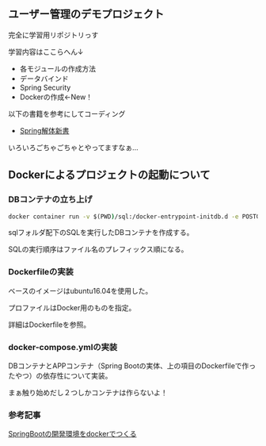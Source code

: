 ## ユーザー管理のデモプロジェクト

完全に学習用リポジトリっす

学習内容はここらへん↓

* 各モジュールの作成方法
* データバインド
* Spring Security
* Dockerの作成←New！

以下の書籍を参考にしてコーディング

* [Spring解体新書](https://www.amazon.co.jp/%E3%80%90%E5%BE%8C%E6%82%94%E3%81%97%E3%81%AA%E3%81%84%E3%81%9F%E3%82%81%E3%81%AE%E5%85%A5%E9%96%80%E6%9B%B8%E3%80%91Spring%E8%A7%A3%E4%BD%93%E6%96%B0%E6%9B%B8-Boot2%E3%81%A7%E5%AE%9F%E9%9A%9B%E3%81%AB%E4%BD%9C%E3%81%A3%E3%81%A6%E5%AD%A6%E3%81%B9%E3%82%8B%EF%BC%81Spring-Security%E3%80%81Spring-JDBC%E3%80%81Spring-MyBatis%E3%81%AA%E3%81%A9%E5%A4%9A%E6%95%B0%E8%A7%A3%E8%AA%AC%EF%BC%81-ebook/dp/B07H6XLXD7/ref=sr_1_4?__mk_ja_JP=%E3%82%AB%E3%82%BF%E3%82%AB%E3%83%8A&keywords=Spring+boot&qid=1562421688&s=gateway&sr=8-4)

いろいろごちゃごちゃとやってますなぁ…

## Dockerによるプロジェクトの起動について

### DBコンテナの立ち上げ

```cmd
docker container run -v $(PWD)/sql:/docker-entrypoint-initdb.d -e POSTGRES_DB=postgres -e POSTGRES_USER=postgres -e POSTGRES_PASSWORD=38365388 -p 3306:3306 -d postgres
```

sqlフォルダ配下のSQLを実行したDBコンテナを作成する。

SQLの実行順序はファイル名のプレフィックス順になる。

### Dockerfileの実装

ベースのイメージはubuntu16.04を使用した。

プロファイルはDocker用のものを指定。

詳細はDockerfileを参照。

### docker-compose.ymlの実装

DBコンテナとAPPコンテナ（Spring Bootの実体、上の項目のDockerfileで作ったやつ）の依存性について実装。

まぁ触り始めだし２つしかコンテナは作らないよ！

### 参考記事

[SpringBootの開発環境をdockerでつくる](https://qiita.com/wataling/items/fa8b74fa50d80b88aea3)